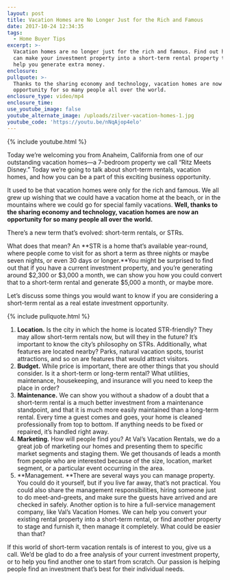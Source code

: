```yaml
---
layout: post
title: Vacation Homes are No Longer Just for the Rich and Famous
date: 2017-10-24 12:34:35
tags:
  - Home Buyer Tips
excerpt: >-
  Vacation homes are no longer just for the rich and famous. Find out how you
  can make your investment property into a short-term rental property that can
  help you generate extra money.
enclosure:
pullquote: >-
  Thanks to the sharing economy and technology, vacation homes are now an
  opportunity for so many people all over the world.
enclosure_type: video/mp4
enclosure_time:
use_youtube_image: false
youtube_alternate_image: /uploads/zilver-vacation-homes-1.jpg
youtube_code: 'https://youtu.be/nNqAjop4elo'
---
```



{% include youtube.html %}

Today we’re welcoming you from Anaheim, California from one of our outstanding vacation homes—a 7-bedroom property we call “Ritz Meets Disney.” Today we’re going to talk about short-term rentals, vacation homes, and how you can be a part of this exciting business opportunity.

It used to be that vacation homes were only for the rich and famous. We all grew up wishing that we could have a vacation home at the beach, or in the mountains where we could go for special family vacations. **Well, thanks to the sharing economy and technology, vacation homes are now an opportunity for so many people all over the world.**

There’s a new term that’s evolved: short-term rentals, or STRs.

What does that mean? An **STR is a home that’s available year-round, where people come to visit for as short a term as three nights or maybe seven nights, or even 30 days or longer.**You might be surprised to find out that if you have a current investment property, and you’re generating around $2,300 or $3,000 a month, we can show you how you could convert that to a short-term rental and generate $5,000 a month, or maybe more.

Let’s discuss some things you would want to know if you are considering a short-term rental as a real estate investment opportunity.

{% include pullquote.html %}

1. **Location.** Is the city in which the home is located STR-friendly? They may allow short-term rentals now, but will they in the future? It’s important to know the city’s philosophy on STRs. Additionally, what features are located nearby? Parks, natural vacation spots, tourist attractions, and so on are features that would attract visitors.
2. **Budget.** While price is important, there are other things that you should consider. Is it a short-term or long-term rental? What utilities, maintenance, housekeeping, and insurance will you need to keep the place in order?
3. **Maintenance.** We can show you without a shadow of a doubt that a short-term rental is a much better investment from a maintenance standpoint, and that it is much more easily maintained than a long-term rental. Every time a guest comes and goes, your home is cleaned professionally from top to bottom. If anything needs to be fixed or repaired, it’s handled right away.
4. **Marketing.** How will people find you? At Val’s Vacation Rentals, we do a great job of marketing our homes and presenting them to specific market segments and staging them. We get thousands of leads a month from people who are interested because of the size, location, market segment, or a particular event occurring in the area.
5. **Management.&nbsp;**There are several ways you can manage property. You could do it yourself, but if you live far away, that’s not practical. You could also share the management responsibilities, hiring someone just to do meet-and-greets, and make sure the guests have arrived and are checked in safely. Another option is to hire a full-service management company, like Val’s Vacation Homes. We can help you convert your existing rental property into a short-term rental, or find another property to stage and furnish it, then manage it completely. What could be easier than that?

If this world of short-term vacation rentals is of interest to you, give us a call. We’d be glad to do a free analysis of your current investment property, or to help you find another one to start from scratch. Our passion is helping people find an investment that’s best for their individual needs.